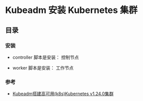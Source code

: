 # Kubeadm 安装 Kubernetes 集群

## 目录

### 安装

- controller 脚本是安装： 控制节点

- worker 脚本是安装： 工作节点

### 参考

- [Kubeadm搭建高可用(k8s)Kubernetes v1.24.0集群](https://www.cnblogs.com/hahaha111122222/p/16287595.html)